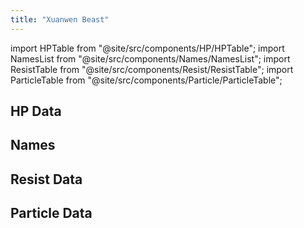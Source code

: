 ```yaml
---
title: "Xuanwen Beast"
---
```


import HPTable from "@site/src/components/HP/HPTable";
import NamesList from "@site/src/components/Names/NamesList";
import ResistTable from "@site/src/components/Resist/ResistTable";
import ParticleTable from "@site/src/components/Particle/ParticleTable";

## HP Data

<HPTable item_key="xuanwenbeast" data_src="enemy" />

## Names

<NamesList item_key="xuanwenbeast" data_src="enemy" />

## Resist Data

<ResistTable item_key="xuanwenbeast" data_src="enemy" />

## Particle Data

<ParticleTable item_key="xuanwenbeast" data_src="enemy" />